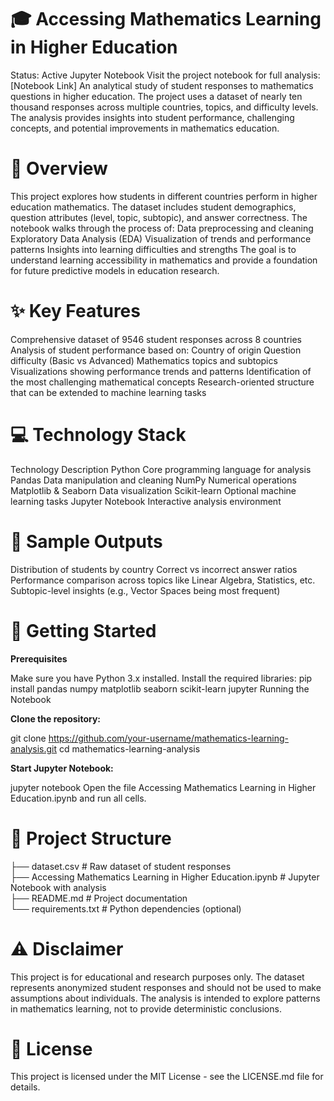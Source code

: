 # 🎓 Accessing Mathematics Learning in Higher Education
Status: Active Jupyter Notebook
Visit the project notebook for full analysis: [Notebook Link]
An analytical study of student responses to mathematics questions in higher education. The project uses a dataset of nearly ten thousand responses across multiple countries, topics, and difficulty levels. The analysis provides insights into student performance, challenging concepts, and potential improvements in mathematics education.

# 🌟 Overview
This project explores how students in different countries perform in higher education mathematics. The dataset includes student demographics, question attributes (level, topic, subtopic), and answer correctness.
The notebook walks through the process of:
Data preprocessing and cleaning
Exploratory Data Analysis (EDA)
Visualization of trends and performance patterns
Insights into learning difficulties and strengths
The goal is to understand learning accessibility in mathematics and provide a foundation for future predictive models in education research.

# ✨ Key Features
Comprehensive dataset of 9546 student responses across 8 countries
Analysis of student performance based on:
Country of origin
Question difficulty (Basic vs Advanced)
Mathematics topics and subtopics
Visualizations showing performance trends and patterns
Identification of the most challenging mathematical concepts
Research-oriented structure that can be extended to machine learning tasks

# 💻 Technology Stack
Technology	Description
Python	Core programming language for analysis
Pandas	Data manipulation and cleaning
NumPy	Numerical operations
Matplotlib & Seaborn	Data visualization
Scikit-learn	Optional machine learning tasks
Jupyter Notebook	Interactive analysis environment

# 📸 Sample Outputs
Distribution of students by country
Correct vs incorrect answer ratios
Performance comparison across topics like Linear Algebra, Statistics, etc.
Subtopic-level insights (e.g., Vector Spaces being most frequent)

# 🚀 Getting Started
**Prerequisites**

Make sure you have Python 3.x installed.
Install the required libraries:
pip install pandas numpy matplotlib seaborn scikit-learn jupyter
Running the Notebook

**Clone the repository:**

git clone https://github.com/your-username/mathematics-learning-analysis.git
cd mathematics-learning-analysis

**Start Jupyter Notebook:**

jupyter notebook
Open the file Accessing Mathematics Learning in Higher Education.ipynb and run all cells.

# 📁 Project Structure

├── dataset.csv                                # Raw dataset of student responses  
├── Accessing Mathematics Learning in Higher Education.ipynb   # Jupyter Notebook with analysis  
├── README.md                                  # Project documentation  
└── requirements.txt                           # Python dependencies (optional)

# ⚠️ Disclaimer
This project is for educational and research purposes only. The dataset represents anonymized student responses and should not be used to make assumptions about individuals. The analysis is intended to explore patterns in mathematics learning, not to provide deterministic conclusions.

# 📄 License
This project is licensed under the MIT License - see the LICENSE.md file for details.
